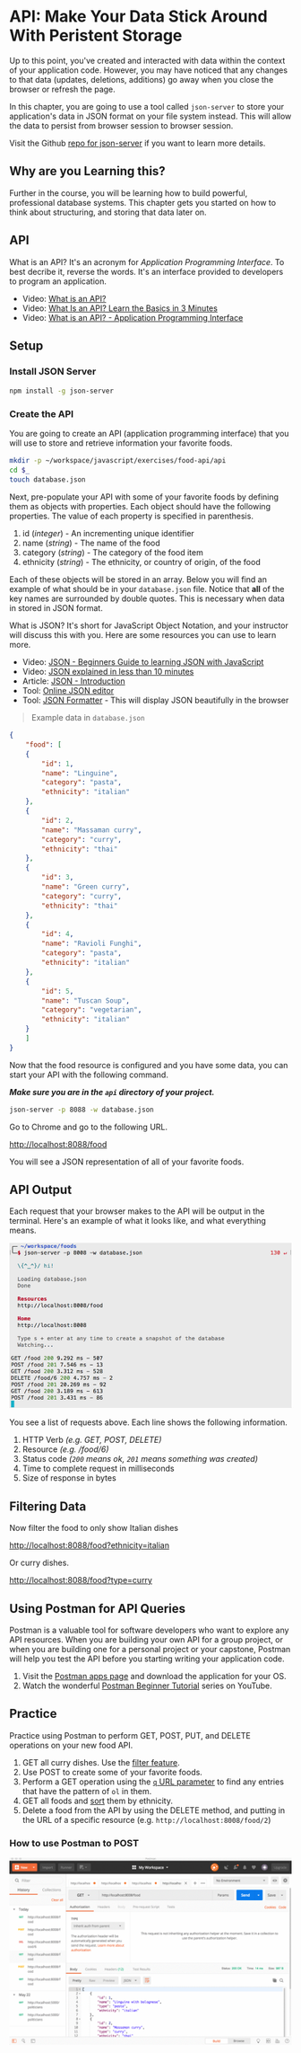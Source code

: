 # API: Make Your Data Stick Around With Peristent Storage

Up to this point, you've created and interacted with data within the context of your application code. However, you may have noticed that any changes to that data (updates, deletions, additions) go away when you close the browser or refresh the page.

In this chapter, you are going to use a tool called `json-server` to store your application's data in JSON format on your file system instead. This will allow the data to persist from browser session to browser session.

Visit the Github [repo for json-server](https://github.com/typicode/json-server) if you want to learn more details.

## Why are you Learning this?

Further in the course, you will be learning how to build powerful, professional database systems. This chapter gets you started on how to think about structuring, and storing that data later on.

## API

What is an API? It's an acronym for _Application Programming Interface_. To best decribe it, reverse the words. It's an interface provided to developers to program an application.

* Video: [What is an API?](https://www.youtube.com/watch?v=s7wmiS2mSXY)
* Video: [What Is an API? Learn the Basics in 3 Minutes](https://www.youtube.com/watch?v=Rha1_St_9kw)
* Video: [What is an API? - Application Programming Interface](https://www.youtube.com/watch?v=B9vPoCOP7oY)

## Setup

### Install JSON Server

```sh
npm install -g json-server
```

### Create the API

You are going to create an API (application programming interface) that you will use to store and retrieve information your favorite foods.

```sh
mkdir -p ~/workspace/javascript/exercises/food-api/api
cd $_
touch database.json
```

Next, pre-populate your API with some of your favorite foods by defining them as objects with properties. Each object should have the following properties. The value of each property is specified in parenthesis.

1. id (_integer_) - An incrementing unique identifier
1. name (_string_) - The name of the food
1. category (_string_) - The category of the food item
1. ethnicity (_string_) - The ethnicity, or country of origin, of the food

Each of these objects will be stored in an array. Below you will find an example of what should be in your `database.json` file. Notice that **all** of the key names are surrounded by double quotes. This is necessary when data in stored in JSON format.

What is JSON? It's short for JavaScript Object Notation, and your instructor will discuss this with you. Here are some resources you can use to learn more.

* Video: [JSON - Beginners Guide to learning JSON with JavaScript](https://www.youtube.com/watch?v=qACmtQFEWOw)
* Video: [JSON explained in less than 10 minutes](https://www.youtube.com/watch?v=_I9KgdRvyQA)
* Article: [JSON - Introduction](https://www.w3schools.com/js/js_json_intro.asp)
* Tool: [Online JSON editor](https://jsoneditoronline.org/)
* Tool: [JSON Formatter](https://chrome.google.com/webstore/detail/json-formatter/bcjindcccaagfpapjjmafapmmgkkhgoa) - This will display JSON beautifully in the browser

> Example data in `database.json`

```json
{
    "food": [
    {
        "id": 1,
        "name": "Linguine",
        "category": "pasta",
        "ethnicity": "italian"
    },
    {
        "id": 2,
        "name": "Massaman curry",
        "category": "curry",
        "ethnicity": "thai"
    },
    {
        "id": 3,
        "name": "Green curry",
        "category": "curry",
        "ethnicity": "thai"
    },
    {
        "id": 4,
        "name": "Ravioli Funghi",
        "category": "pasta",
        "ethnicity": "italian"
    },
    {
        "id": 5,
        "name": "Tuscan Soup",
        "category": "vegetarian",
        "ethnicity": "italian"
    }
    ]
}
```

Now that the food resource is configured and you have some data, you can start your API with the following command.

**_Make sure you are in the `api` directory of your project._**

```sh
json-server -p 8088 -w database.json
```

Go to Chrome and go to the following URL.

[http://localhost:8088/food](http://localhost:8088/food)

You will see a JSON representation of all of your favorite foods.

## API Output

Each request that your browser makes to the API will be output in the terminal. Here's an example of what it looks like, and what everything means.

![json server api output](./images/json-api-output.png)

You see a list of requests above. Each line shows the following information.

1. HTTP Verb _(e.g. GET, POST, DELETE)_
1. Resource _(e.g. /food/6)_
1. Status code _(`200` means ok, `201` means something was created)_
1. Time to complete request in milliseconds
1. Size of response in bytes

## Filtering Data

Now filter the food to only show Italian dishes

[http://localhost:8088/food?ethnicity=italian](http://localhost:8088/food?ethnicity=italian)

Or curry dishes.

[http://localhost:8088/food?type=curry](http://localhost:8088/food?type=curry)

## Using Postman for API Queries

Postman is a valuable tool for software developers who want to explore any API resources. When you are building your own API for a group project, or when you are building one for a personal project or your capstone, Postman will help you test the API before you starting writing your application code.

1. Visit the [Postman apps page](https://www.getpostman.com/apps) and download the application for your OS.
1. Watch the wonderful [Postman Beginner Tutorial](https://www.youtube.com/playlist?list=PLhW3qG5bs-L-oT0GenwPLcJAPD_SiFK3C) series on YouTube.

## Practice

Practice using Postman to perform GET, POST, PUT, and DELETE operations on your new food API.

1. GET all curry dishes. Use the [filter feature](https://github.com/typicode/json-server#filter).
1. Use POST to create some of your favorite foods.
1. Perform a GET operation using the [`q` URL parameter](https://github.com/typicode/json-server#full-text-search) to find any entries that have the pattern of `ol` in them.
1. GET all foods and [sort](https://github.com/typicode/json-server#sort) them by ethnicity.
1. Delete a food from the API by using the DELETE method, and putting in the URL of a specific resource (e.g. `http://localhost:8008/food/2`)

### How to use Postman to POST

![posting new resource](./images/8jRQXp7hpa.gif)
